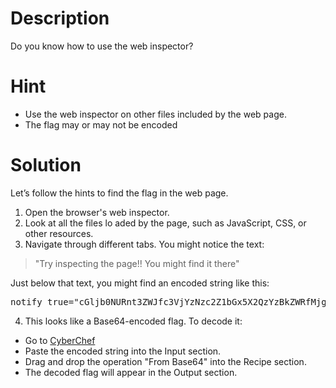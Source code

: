 # Description
Do you know how to use the web inspector?

# Hint
 - Use the web inspector on other files included by the web page. 
 - The flag may or may not be encoded

# Solution
Let’s follow the hints to find the flag in the web page.
1. Open the browser's web inspector.
2. Look at all the files lo aded by the page, such as JavaScript, CSS, or other resources.
3. Navigate through different tabs. You might notice the text:
> "Try inspecting the page!! You might find it there"

Just below that text, you might find an encoded string like this:
<pre>notify_true="cGljb0NURnt3ZWJfc3VjYzNzc2Z1bGx5X2QzYzBkZWRfMjgzZTYyZmV9"</pre>

4. This looks like a Base64-encoded flag. To decode it:
- Go to [CyberChef](https://gchq.github.io/CyberChef/)
- Paste the encoded string into the Input section.
- Drag and drop the operation "From Base64" into the Recipe section.
- The decoded flag will appear in the Output section.
